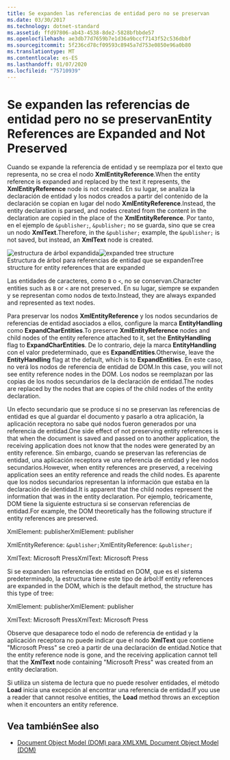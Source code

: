 ```yaml
---
title: Se expanden las referencias de entidad pero no se preservan
ms.date: 03/30/2017
ms.technology: dotnet-standard
ms.assetid: ffd97806-ab43-4538-8de2-5828bfbbde57
ms.openlocfilehash: ae3db77d7659b7e1d36a9bccf7143f52c536dbbf
ms.sourcegitcommit: 5f236cd78cf09593c8945a7d753e0850e96a0b80
ms.translationtype: MT
ms.contentlocale: es-ES
ms.lasthandoff: 01/07/2020
ms.locfileid: "75710939"
---
```

# <a name="entity-references-are-expanded-and-not-preserved"></a><span data-ttu-id="5b087-102">Se expanden las referencias de entidad pero no se preservan</span><span class="sxs-lookup"><span data-stu-id="5b087-102">Entity References are Expanded and Not Preserved</span></span>
<span data-ttu-id="5b087-103">Cuando se expande la referencia de entidad y se reemplaza por el texto que representa, no se crea el nodo **XmlEntityReference**.</span><span class="sxs-lookup"><span data-stu-id="5b087-103">When the entity reference is expanded and replaced by the text it represents, the **XmlEntityReference** node is not created.</span></span> <span data-ttu-id="5b087-104">En su lugar, se analiza la declaración de entidad y los nodos creados a partir del contenido de la declaración se copian en lugar del nodo **XmlEntityReference**.</span><span class="sxs-lookup"><span data-stu-id="5b087-104">Instead, the entity declaration is parsed, and nodes created from the content in the declaration are copied in the place of the **XmlEntityReference**.</span></span> <span data-ttu-id="5b087-105">Por tanto, en el ejemplo de `&publisher;`, `&publisher;` no se guarda, sino que se crea un nodo **XmlText**.</span><span class="sxs-lookup"><span data-stu-id="5b087-105">Therefore, in the `&publisher;` example, the `&publisher;` is not saved, but instead, an **XmlText** node is created.</span></span>  
  
 <span data-ttu-id="5b087-106">![estructura de árbol expandida](../../../../docs/standard/data/xml/media/xmlentityref-expanded-nodes.gif "xmlentityref_expanded_nodes")</span><span class="sxs-lookup"><span data-stu-id="5b087-106">![expanded tree structure](../../../../docs/standard/data/xml/media/xmlentityref-expanded-nodes.gif "xmlentityref_expanded_nodes")</span></span>  
<span data-ttu-id="5b087-107">Estructura de árbol para referencias de entidad que se expanden</span><span class="sxs-lookup"><span data-stu-id="5b087-107">Tree structure for entity references that are expanded</span></span>  
  
 <span data-ttu-id="5b087-108">Las entidades de caracteres, como `B` o `<`, no se conservan.</span><span class="sxs-lookup"><span data-stu-id="5b087-108">Character entities such as `B` or `<` are not preserved.</span></span> <span data-ttu-id="5b087-109">En su lugar, siempre se expanden y se representan como nodos de texto.</span><span class="sxs-lookup"><span data-stu-id="5b087-109">Instead, they are always expanded and represented as text nodes.</span></span>  
  
 <span data-ttu-id="5b087-110">Para preservar los nodos **XmlEntityReference** y los nodos secundarios de referencias de entidad asociados a ellos, configure la marca **EntityHandling** como **ExpandCharEntities**.</span><span class="sxs-lookup"><span data-stu-id="5b087-110">To preserve **XmlEntityReference** nodes and child nodes of the entity reference attached to it, set the **EntityHandling** flag to **ExpandCharEntities**.</span></span> <span data-ttu-id="5b087-111">De lo contrario, deje la marca **EntityHandling** con el valor predeterminado, que es **ExpandEntities**.</span><span class="sxs-lookup"><span data-stu-id="5b087-111">Otherwise, leave the **EntityHandling** flag at the default, which is to **ExpandEntities**.</span></span> <span data-ttu-id="5b087-112">En este caso, no verá los nodos de referencia de entidad de DOM.</span><span class="sxs-lookup"><span data-stu-id="5b087-112">In this case, you will not see entity reference nodes in the DOM.</span></span> <span data-ttu-id="5b087-113">Los nodos se reemplazan por las copias de los nodos secundarios de la declaración de entidad.</span><span class="sxs-lookup"><span data-stu-id="5b087-113">The nodes are replaced by the nodes that are copies of the child nodes of the entity declaration.</span></span>  
  
 <span data-ttu-id="5b087-114">Un efecto secundario que se produce si no se preservan las referencias de entidad es que al guardar el documento y pasarlo a otra aplicación, la aplicación receptora no sabe qué nodos fueron generados por una referencia de entidad.</span><span class="sxs-lookup"><span data-stu-id="5b087-114">One side effect of not preserving entity references is that when the document is saved and passed on to another application, the receiving application does not know that the nodes were generated by an entity reference.</span></span> <span data-ttu-id="5b087-115">Sin embargo, cuando se preservan las referencias de entidad, una aplicación receptora ve una referencia de entidad y lee nodos secundarios.</span><span class="sxs-lookup"><span data-stu-id="5b087-115">However, when entity references are preserved, a receiving application sees an entity reference and reads the child nodes.</span></span> <span data-ttu-id="5b087-116">Es aparente que los nodos secundarios representan la información que estaba en la declaración de identidad.</span><span class="sxs-lookup"><span data-stu-id="5b087-116">It is apparent that the child nodes represent the information that was in the entity declaration.</span></span> <span data-ttu-id="5b087-117">Por ejemplo, teóricamente, DOM tiene la siguiente estructura si se conservan referencias de entidad.</span><span class="sxs-lookup"><span data-stu-id="5b087-117">For example, the DOM theoretically has the following structure if entity references are preserved.</span></span>  
  
 <span data-ttu-id="5b087-118">XmlElement: publisher</span><span class="sxs-lookup"><span data-stu-id="5b087-118">XmlElement: publisher</span></span>  
  
 <span data-ttu-id="5b087-119">XmlEntityReference: `&publisher;`</span><span class="sxs-lookup"><span data-stu-id="5b087-119">XmlEntityReference: `&publisher;`</span></span>  
  
 <span data-ttu-id="5b087-120">XmlText: Microsoft Press</span><span class="sxs-lookup"><span data-stu-id="5b087-120">XmlText: Microsoft Press</span></span>  
  
 <span data-ttu-id="5b087-121">Si se expanden las referencias de entidad en DOM, que es el sistema predeterminado, la estructura tiene este tipo de árbol:</span><span class="sxs-lookup"><span data-stu-id="5b087-121">If entity references are expanded in the DOM, which is the default method, the structure has this type of tree:</span></span>  
  
 <span data-ttu-id="5b087-122">XmlElement: publisher</span><span class="sxs-lookup"><span data-stu-id="5b087-122">XmlElement: publisher</span></span>  
  
 <span data-ttu-id="5b087-123">XmlText: Microsoft Press</span><span class="sxs-lookup"><span data-stu-id="5b087-123">XmlText: Microsoft Press</span></span>  
  
 <span data-ttu-id="5b087-124">Observe que desaparece todo el nodo de referencia de entidad y la aplicación receptora no puede indicar que el nodo **XmlText** que contiene "Microsoft Press" se creó a partir de una declaración de entidad.</span><span class="sxs-lookup"><span data-stu-id="5b087-124">Notice that the entity reference node is gone, and the receiving application cannot tell that the **XmlText** node containing "Microsoft Press" was created from an entity declaration.</span></span>  
  
 <span data-ttu-id="5b087-125">Si utiliza un sistema de lectura que no puede resolver entidades, el método **Load** inicia una excepción al encontrar una referencia de entidad.</span><span class="sxs-lookup"><span data-stu-id="5b087-125">If you use a reader that cannot resolve entities, the **Load** method throws an exception when it encounters an entity reference.</span></span>  
  
## <a name="see-also"></a><span data-ttu-id="5b087-126">Vea también</span><span class="sxs-lookup"><span data-stu-id="5b087-126">See also</span></span>

- [<span data-ttu-id="5b087-127">Document Object Model (DOM) para XML</span><span class="sxs-lookup"><span data-stu-id="5b087-127">XML Document Object Model (DOM)</span></span>](../../../../docs/standard/data/xml/xml-document-object-model-dom.md)
